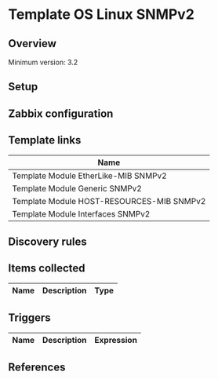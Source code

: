
# Template OS Linux SNMPv2

## Overview

Minimum version: 3.2  

## Setup


## Zabbix configuration



## Template links
|Name|
|----|
|Template Module EtherLike-MIB SNMPv2|
|Template Module Generic SNMPv2|
|Template Module HOST-RESOURCES-MIB SNMPv2|
|Template Module Interfaces SNMPv2|

## Discovery rules


## Items collected

|Name|Description|Type|
|----|-----------|----|

## Triggers

|Name|Description|Expression|
|----|-----------|----|

## References

